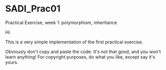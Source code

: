 # SADI_Prac01
Practical Exercise, week 1: polymorphism, inheritance

Hi.

This is a very simple implementation of the first practical exercise.

Obviously don't copy and paste the code.  It's not that good, and you won't learn anything!
For copyright purposes, do what you like, except say it's yours.

